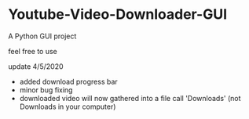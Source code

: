 # Youtube-Video-Downloader-GUI
A Python GUI project

feel free to use

update 4/5/2020
  - added download progress bar
  - minor bug fixing
  - downloaded video will now gathered into a file call 'Downloads' (not Downloads in your computer)

